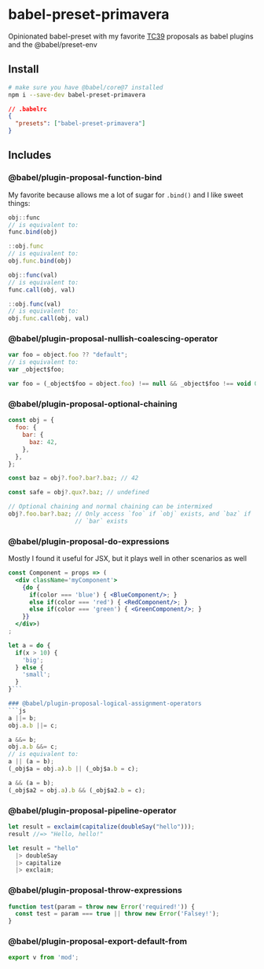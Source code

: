 # babel-preset-primavera

Opinionated babel-preset with my favorite [TC39](https://github.com/tc39/proposals) proposals as babel plugins and the @babel/preset-env
## Install
```bash
# make sure you have @babel/core@7 installed
npm i --save-dev babel-preset-primavera

```

```json
// .babelrc
{
  "presets": ["babel-preset-primavera"]
}
```
## Includes
### @babel/plugin-proposal-function-bind
My favorite because allows me a lot of sugar for `.bind()` and I like sweet things:
```js
obj::func
// is equivalent to:
func.bind(obj)

::obj.func
// is equivalent to:
obj.func.bind(obj)

obj::func(val)
// is equivalent to:
func.call(obj, val)

::obj.func(val)
// is equivalent to:
obj.func.call(obj, val)
```
### @babel/plugin-proposal-nullish-coalescing-operator
```js
var foo = object.foo ?? "default";
// is equivalent to:
var _object$foo;

var foo = (_object$foo = object.foo) !== null && _object$foo !== void 0 ? _object$foo : "default";
```
### @babel/plugin-proposal-optional-chaining
```js
const obj = {
  foo: {
    bar: {
      baz: 42,
    },
  },
};

const baz = obj?.foo?.bar?.baz; // 42

const safe = obj?.qux?.baz; // undefined

// Optional chaining and normal chaining can be intermixed
obj?.foo.bar?.baz; // Only access `foo` if `obj` exists, and `baz` if
                   // `bar` exists
```
### @babel/plugin-proposal-do-expressions
Mostly I found it useful for JSX, but it plays well in other scenarios as well
```jsx
const Component = props => (
  <div className='myComponent'>
    {do {
      if(color === 'blue') { <BlueComponent/>; }
      else if(color === 'red') { <RedComponent/>; }
      else if(color === 'green') { <GreenComponent/>; }
    }}
  </div>)
;
```
```js
let a = do {
  if(x > 10) {
    'big';
  } else {
    'small';
  }
}```

### @babel/plugin-proposal-logical-assignment-operators
```js
a ||= b;
obj.a.b ||= c;

a &&= b;
obj.a.b &&= c;
// is equivalent to:
a || (a = b);
(_obj$a = obj.a).b || (_obj$a.b = c);

a && (a = b);
(_obj$a2 = obj.a).b && (_obj$a2.b = c);
```
### @babel/plugin-proposal-pipeline-operator
```js
let result = exclaim(capitalize(doubleSay("hello")));
result //=> "Hello, hello!"

let result = "hello"
  |> doubleSay
  |> capitalize
  |> exclaim;
```
### @babel/plugin-proposal-throw-expressions
```js
function test(param = throw new Error('required!')) {
  const test = param === true || throw new Error('Falsey!');
}
```
### @babel/plugin-proposal-export-default-from
```js
export v from 'mod';
```
